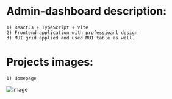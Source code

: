 #   Admin-dashboard description:
    1) ReactJs + TypeScript + Vite
    2) Frontend application with professioanl design
    3) MUI grid applied and used MUI table as well.

#   Projects images:
    1) Homepage
![image](https://github.com/kevinandris/Admin-dashboard/assets/102328858/79df8440-4268-4dd0-bee8-7b8d2d4a65ca)



